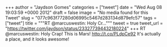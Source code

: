 
+++
author = "Jaydson Gomes"
categories = ["tweet"]
date = "Wed Aug 08 19:03:59 +0000 2012"
draft = false
image = "No media found for this Tweet"
slug = "077c963f77280d06995c5467d283134d879efc57"
tags = ["tweet"]
title = """RT @marcuswestin: Holy Cr..."""
tweet = true
tweet_url = "https://twitter.com/jaydson/status/233277394432180224"
+++
RT @marcuswestin: Holy Crap! This is Mars! http://t.co/PLdpCe92 It's actually a place, and it looks awesome!
